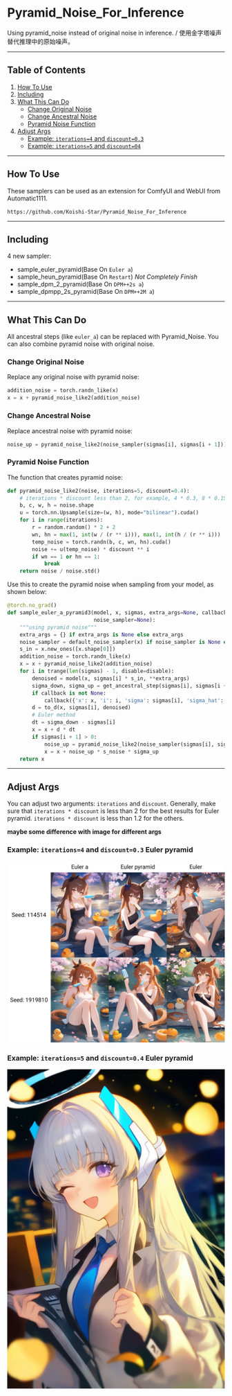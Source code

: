 # Pyramid_Noise_For_Inference
Using pyramid_noise instead of original noise in inference. / 使用金字塔噪声替代推理中的原始噪声。

---

## Table of Contents
1. [How To Use](#how-to-use)
2. [Including](#including)
3. [What This Can Do](#what-this-can-do)
   - [Change Original Noise](#change-original-noise)
   - [Change Ancestral Noise](#change-ancestral-noise)
   - [Pyramid Noise Function](#pyramid-noise-function)
4. [Adjust Args](#adjust-args)
   - [Example: `iterations=4` and `discount=0.3`](#example-iterations4-and-discount03)
   - [Example: `iterations=5` and `discount=04`](#example-iterations5-and-discount04)
   
---

## How To Use
These samplers can be used as an extension for ComfyUI and WebUI from Automatic1111.

```url
https://github.com/Koishi-Star/Pyramid_Noise_For_Inference
```

---
## Including
4 new sampler:
   - sample_euler_pyramid(Base On `Euler a`)
   - sample_heun_pyramid(Base On `Restart`) *Not Completely Finish* 
   - sample_dpm_2_pyramid(Base On `DPM++2s a`)
   - sample_dpmpp_2s_pyramid(Base On `DPM++2M a`)

---

## What This Can Do
All ancestral steps (like `euler_a`) can be replaced with Pyramid_Noise. You can also combine pyramid noise with original noise.

### Change Original Noise
Replace any original noise with pyramid noise:
```python
addition_noise = torch.randn_like(x)
x = x + pyramid_noise_like2(addition_noise)
```

### Change Ancestral Noise
Replace ancestral noise with pyramid noise:
```python
noise_up = pyramid_noise_like2(noise_sampler(sigmas[i], sigmas[i + 1]))
```

### Pyramid Noise Function
The function that creates pyramid noise:
```python
def pyramid_noise_like2(noise, iterations=5, discount=0.4):
    # iterations * discount less than 2, for example, 4 * 0.3, 8 * 0.15,
    b, c, w, h = noise.shape 
    u = torch.nn.Upsample(size=(w, h), mode="bilinear").cuda()
    for i in range(iterations):
        r = random.random() * 2 + 2  
        wn, hn = max(1, int(w / (r ** i))), max(1, int(h / (r ** i)))
        temp_noise = torch.randn(b, c, wn, hn).cuda()
        noise += u(temp_noise) * discount ** i
        if wn == 1 or hn == 1:
            break  
    return noise / noise.std()  
```

Use this to create the pyramid noise when sampling from your model, as shown below:
```python
@torch.no_grad()
def sample_euler_a_pyramid3(model, x, sigmas, extra_args=None, callback=None, disable=None, eta=1., s_noise=1.,
                            noise_sampler=None):
    """using pyramid noise"""
    extra_args = {} if extra_args is None else extra_args
    noise_sampler = default_noise_sampler(x) if noise_sampler is None else noise_sampler
    s_in = x.new_ones([x.shape[0]])
    addition_noise = torch.randn_like(x)
    x = x + pyramid_noise_like2(addition_noise)
    for i in trange(len(sigmas) - 1, disable=disable):
        denoised = model(x, sigmas[i] * s_in, **extra_args)
        sigma_down, sigma_up = get_ancestral_step(sigmas[i], sigmas[i + 1], eta=eta)
        if callback is not None:
            callback({'x': x, 'i': i, 'sigma': sigmas[i], 'sigma_hat': sigmas[i], 'denoised': denoised})
        d = to_d(x, sigmas[i], denoised)
        # Euler method
        dt = sigma_down - sigmas[i]
        x = x + d * dt
        if sigmas[i + 1] > 0:
            noise_up = pyramid_noise_like2(noise_sampler(sigmas[i], sigmas[i + 1]))
            x = x + noise_up * s_noise * sigma_up
    return x
```

---

## Adjust Args

You can adjust two arguments: `iterations` and `discount`. 
Generally, make sure that `iterations * discount` is less than 2 for the best results for Euler pyramid.
`iterations * discount` is less than 1.2 for the others.

**maybe some difference with image for different args**

### Example: `iterations=4` and `discount=0.3` Euler pyramid
![](img/1.jpg)

### Example: `iterations=5` and `discount=0.4` Euler pyramid
![](img/2.png)
